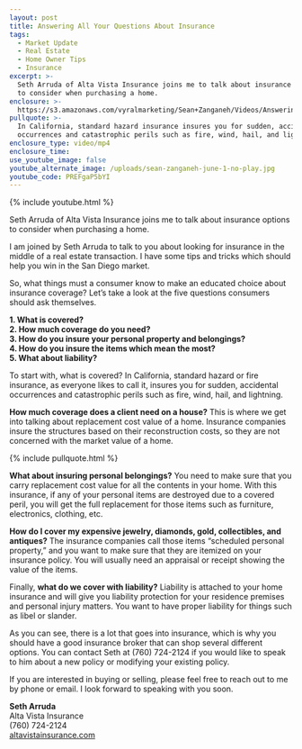 ```yaml
---
layout: post
title: Answering All Your Questions About Insurance
tags:
  - Market Update
  - Real Estate
  - Home Owner Tips
  - Insurance
excerpt: >-
  Seth Arruda of Alta Vista Insurance joins me to talk about insurance options
  to consider when purchasing a home.
enclosure: >-
  https://s3.amazonaws.com/vyralmarketing/Sean+Zanganeh/Videos/Answering+All+Your+Questions+About+Insurance.mp4
pullquote: >-
  In California, standard hazard insurance insures you for sudden, accidental
  occurrences and catastrophic perils such as fire, wind, hail, and lightning.
enclosure_type: video/mp4
enclosure_time:
use_youtube_image: false
youtube_alternate_image: /uploads/sean-zanganeh-june-1-no-play.jpg
youtube_code: PREFgaP5bYI
---
```


{% include youtube.html %}

Seth Arruda of Alta Vista Insurance joins me to talk about insurance options to consider when purchasing a home.

I am joined by Seth Arruda to talk to you about looking for insurance in the middle of a real estate transaction. I have some tips and tricks which should help you win in the San Diego market.

So, what things must a consumer know to make an educated choice about insurance coverage? Let’s take a look at the five questions consumers should ask themselves.

**1. What is covered?<br>2. How much coverage do you need?<br>3. How do you insure your personal property and belongings?<br>4. How do you insure the items which mean the most?<br>5. What about liability?**

To start with, what is covered? In California, standard hazard or fire insurance, as everyone likes to call it, insures you for sudden, accidental occurrences and catastrophic perils such as fire, wind, hail, and lightning.

**How much coverage does a client need on a house?** This is where we get into talking about replacement cost value of a home. Insurance companies insure the structures based on their reconstruction costs, so they are not concerned with the market value of a home.

{% include pullquote.html %}

**What about insuring personal belongings?** You need to make sure that you carry replacement cost value for all the contents in your home. With this insurance, if any of your personal items are destroyed due to a covered peril, you will get the full replacement for those items such as furniture, electronics, clothing, etc.

**How do I cover my expensive jewelry, diamonds, gold, collectibles, and antiques?** The insurance companies call those items “scheduled personal property,” and you want to make sure that they are itemized on your insurance policy. You will usually need an appraisal or receipt showing the value of the items.

Finally, **what do we cover with liability?** Liability is attached to your home insurance and will give you liability protection for your residence premises and personal injury matters. You want to have proper liability for things such as libel or slander.

As you can see, there is a lot that goes into insurance, which is why you should have a good insurance broker that can shop several different options. You can contact Seth at (760) 724-2124 if you would like to speak to him about a new policy or modifying your existing policy.

If you are interested in buying or selling, please feel free to reach out to me by phone or email. I look forward to speaking with you soon.

**Seth Arruda**<br>Alta Vista Insurance<br>(760) 724-2124<br>[altavistainsurance.com](https://www.altavistainsurance.com/)